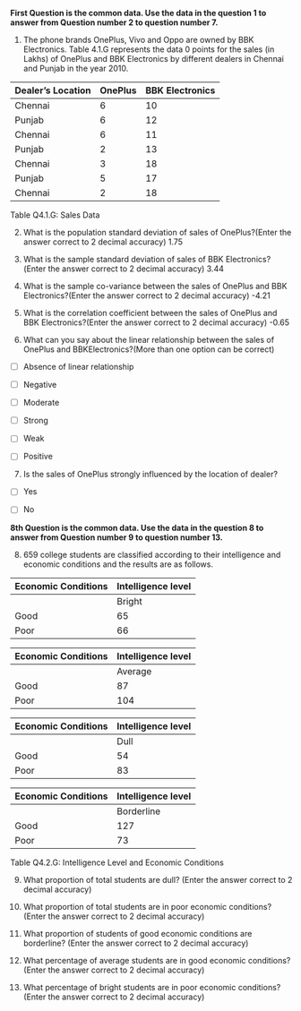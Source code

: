 **First Question is the common data. Use the data in the question 1 to answer from Question number 2 to question number 7.**

1) The phone brands OnePlus, Vivo and Oppo are owned by BBK Electronics. Table 4.1.G represents the data 0 points for the sales (in Lakhs) of OnePlus and BBK Electronics by different dealers in Chennai and Punjab in the year 2010.

| Dealer’s Location | OnePlus | BBK Electronics |
| ----------------- | ------- | --------------- |
| Chennai           | 6       | 10              |
| Punjab            | 6       | 12              |
| Chennai           | 6       | 11              |
| Punjab            | 2       | 13              |
| Chennai           | 3       | 18              |
| Punjab            | 5       | 17              |
| Chennai           | 2       | 18              |

Table Q4.1.G: Sales Data

2) What is the population standard deviation of sales of OnePlus?(Enter the answer correct to 2 decimal accuracy)
1.75

3) What is the sample standard deviation of sales of BBK Electronics?(Enter the answer correct to 2 decimal accuracy)
3.44

4) What is the sample co-variance between the sales of OnePlus and BBK Electronics?(Enter the answer correct to 2 decimal accuracy)
-4.21

5) What is the correlation coefficient between the sales of OnePlus and BBK Electronics?(Enter the answer correct to 2 decimal accuracy)
-0.65

6) What can you say about the linear relationship between the sales of OnePlus and BBKElectronics?(More than one option can be correct)

- [ ] Absence of linear relationship
- [ ] Negative
- [ ] Moderate
- [ ] Strong
- [ ] Weak
- [ ] Positive


7) Is the sales of OnePlus strongly influenced by the location of dealer?


- [ ] Yes
- [ ] No



**8th Question is the common data. Use the data in the question 8 to answer from Question number 9 to question number 13.**

8) 659 college students are classified according to their intelligence and economic conditions and the results are as follows.

| **Economic Conditions** | **Intelligence level** |
| ----------------------- | ---------------------- |
|                         | Bright                 |
| Good                    | 65                     |
| Poor                    | 66                     |

| **Economic Conditions** | **Intelligence level** |
| ----------------------- | ---------------------- |
|                         | Average                |
| Good                    | 87                     |
| Poor                    | 104                    |

| **Economic Conditions** | **Intelligence level** |
| ----------------------- | ---------------------- |
|                         | Dull                   |
| Good                    | 54                     |
| Poor                    | 83                     |

| **Economic Conditions** | **Intelligence level** |
| ----------------------- | ---------------------- |
|                         | Borderline             |
| Good                    | 127                    |
| Poor                    | 73                     |

Table Q4.2.G: Intelligence Level and Economic Conditions

9) What proportion of total students are dull? (Enter the answer correct to 2 decimal accuracy)


10) What proportion of total students are in poor economic conditions? (Enter the answer correct to 2 decimal accuracy)


11) What proportion of students of good economic conditions are borderline? (Enter the answer correct to 2 decimal accuracy)


12) What percentage of average students are in good economic conditions? (Enter the answer correct to 2 decimal accuracy)


13) What percentage of bright students are in poor economic conditions? (Enter the answer correct to 2 decimal accuracy)
